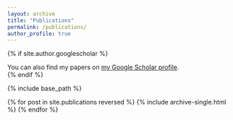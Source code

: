 ```yaml
---
layout: archive
title: "Publications"
permalink: /publications/
author_profile: true
---
```


{% if site.author.googlescholar %}
  <div class="wordwrap">You can also find my papers on <a href="{https://scholar.google.com/citations?user=Uph8rcwAAAAJ&hl=en&oi=ao}">my Google Scholar profile</a>.</div>
{% endif %}

{% include base_path %}

{% for post in site.publications reversed %}
  {% include archive-single.html %}
{% endfor %}

